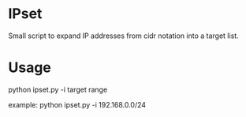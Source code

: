 # IPset

Small script to expand IP addresses from cidr notation into a target list. 

# Usage

python ipset.py -i target range

example: python ipset.py -i 192.168.0.0/24
